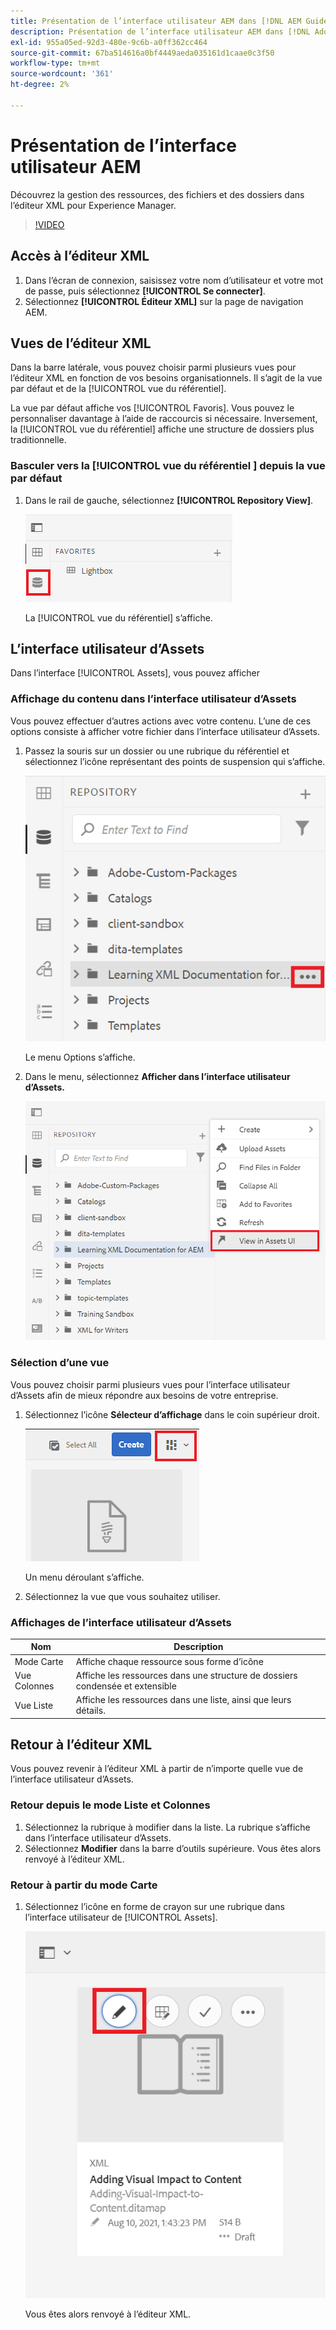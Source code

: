 ```yaml
---
title: Présentation de l’interface utilisateur AEM dans [!DNL AEM Guides]
description: Présentation de l’interface utilisateur AEM dans [!DNL Adobe Experience Manager Guides]
exl-id: 955a05ed-92d3-480e-9c6b-a0ff362cc464
source-git-commit: 67ba514616a0bf4449aeda035161d1caae0c3f50
workflow-type: tm+mt
source-wordcount: '361'
ht-degree: 2%

---
```


# Présentation de l’interface utilisateur AEM

Découvrez la gestion des ressources, des fichiers et des dossiers dans l’éditeur XML pour Experience Manager.

>[!VIDEO](https://video.tv.adobe.com/v/336659?quality=12&learn=on)

## Accès à l’éditeur XML

1. Dans l’écran de connexion, saisissez votre nom d’utilisateur et votre mot de passe, puis sélectionnez **[!UICONTROL Se connecter]**.
1. Sélectionnez **[!UICONTROL Éditeur XML]** sur la page de navigation AEM.

## Vues de l’éditeur XML

Dans la barre latérale, vous pouvez choisir parmi plusieurs vues pour l’éditeur XML en fonction de vos besoins organisationnels. Il s’agit de la vue par défaut et de la [!UICONTROL vue du référentiel].

La vue par défaut affiche vos [!UICONTROL Favoris]. Vous pouvez le personnaliser davantage à l’aide de raccourcis si nécessaire. Inversement, la [!UICONTROL vue du référentiel] affiche une structure de dossiers plus traditionnelle.

### Basculer vers la [!UICONTROL  vue du référentiel ] depuis la vue par défaut

1. Dans le rail de gauche, sélectionnez **[!UICONTROL Repository View]**.

   ![Icône Référentiel](images/common/repository-icon.png)

   La [!UICONTROL vue du référentiel] s’affiche.

## L’interface utilisateur d’Assets

Dans l’interface [!UICONTROL Assets], vous pouvez afficher

### Affichage du contenu dans l’interface utilisateur d’Assets

Vous pouvez effectuer d’autres actions avec votre contenu. L’une de ces options consiste à afficher votre fichier dans l’interface utilisateur d’Assets.

1. Passez la souris sur un dossier ou une rubrique du référentiel et sélectionnez l’icône représentant des points de suspension qui s’affiche.

   ![Icône représentant des points de suspension](images/lesson-2/options-menu-with-markings.png)

   Le menu Options s’affiche.

1. Dans le menu, sélectionnez **Afficher dans l’interface utilisateur d’Assets.**

   ![Affichage dans l’interface utilisateur d’Assets](images/lesson-2/assets-ui.png)


### Sélection d’une vue

Vous pouvez choisir parmi plusieurs vues pour l’interface utilisateur d’Assets afin de mieux répondre aux besoins de votre entreprise.

1. Sélectionnez l’icône **Sélecteur d’affichage** dans le coin supérieur droit.

   ![Icône de sélecteur d’affichage](images/lesson-2/view-switcher.png)

   Un menu déroulant s’affiche.

1. Sélectionnez la vue que vous souhaitez utiliser.

### Affichages de l’interface utilisateur d’Assets

| Nom | Description |
| --- | --- |
| Mode Carte | Affiche chaque ressource sous forme d’icône |
| Vue Colonnes | Affiche les ressources dans une structure de dossiers condensée et extensible |
| Vue Liste | Affiche les ressources dans une liste, ainsi que leurs détails. |

## Retour à l’éditeur XML

Vous pouvez revenir à l’éditeur XML à partir de n’importe quelle vue de l’interface utilisateur d’Assets.

### Retour depuis le mode Liste et Colonnes

1. Sélectionnez la rubrique à modifier dans la liste.
La rubrique s’affiche dans l’interface utilisateur d’Assets.
1. Sélectionnez **Modifier** dans la barre d’outils supérieure.
Vous êtes alors renvoyé à l’éditeur XML.

### Retour à partir du mode Carte

1. Sélectionnez l’icône en forme de crayon sur une rubrique dans l’interface utilisateur de [!UICONTROL Assets].

   ![Icône de crayon](images/lesson-2/return-card-view.png)

   Vous êtes alors renvoyé à l’éditeur XML.
